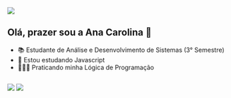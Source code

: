 <img src="https://github.com/user-attachments/assets/8e1940b3-898a-484a-9fe6-b3276d2f0665">

## Olá, prazer sou a Ana Carolina 👋
- 📚 Estudante de Análise e Desenvolvimento de Sistemas (3° Semestre)
- 🌱 Estou estudando Javascript
- 🧗🏻‍♀️ Praticando minha Lógica de Programação
##
<div>
<img src="https://github-readme-stats.vercel.app/api?username=Anaaguiarp&show_icons=true&theme=dracula">
<img src="https://github-readme-stats.vercel.app/api/top-langs/?username=Anaaguiarp&layout=compact&theme=dracula">
</div>
